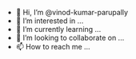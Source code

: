 - 👋 Hi, I’m @vinod-kumar-parupally
- 👀 I’m interested in ...
- 🌱 I’m currently learning ...
- 💞️ I’m looking to collaborate on ...
- 📫 How to reach me ...

<!---
vinod-kumar-parupally/vinod-kumar-parupally is a ✨ special ✨ repository because its `README.md` (this file) appears on your GitHub profile.
You can click the Preview link to take a look at your changes.
--->
